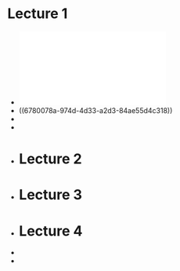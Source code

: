 # Lecture 1
- ![L1.pdf](../assets/L1_1736443730816_0.pdf)
- ((6780078a-974d-4d33-a2d3-84ae55d4c318))
-
-
- # Lecture 2
- # Lecture 3
- # Lecture 4
-
-
